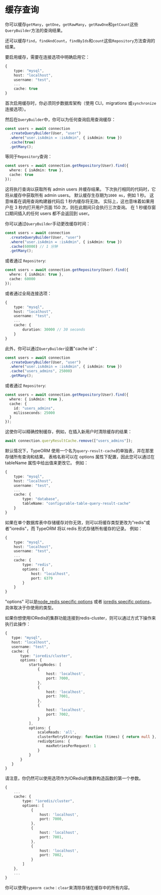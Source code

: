 # 缓存查询

你可以缓存`getMany`，`getOne`，`getRawMany`，`getRawOne`和`getCount`这些`QueryBuilder`方法的查询结果。

还可以缓存`find`，`findAndCount`，`findByIds`和`count`这些`Repository`方法查询的结果。

要启用缓存，需要在连接选项中明确启用它：

```typescript
{
    type: "mysql",
    host: "localhost",
    username: "test",
    ...
    cache: true
}
```

首次启用缓存时，你必须同步数据库架构（使用 CLI，migrations 或`synchronize`连接选项）。

然后在`QueryBuilder`中，你可以为任何查询启用查询缓存：

```typescript
const users = await connection
  .createQueryBuilder(User, "user")
  .where("user.isAdmin = :isAdmin", { isAdmin: true })
  .cache(true)
  .getMany();
```

等同于`Repository`查询：

```typescript
const users = await connection.getRepository(User).find({
  where: { isAdmin: true },
  cache: true
});
```

这将执行查询以获取所有 admin users 并缓存结果。
下次执行相同的代码时，它将从缓存中获取所有 admin users。
默认缓存生存期为`1000 ms`，例如 1 秒。
这意味着在调用查询构建器代码后 1 秒内缓存将无效。
实际上，这也意味着如果用户在 3 秒内打开用户页面 150 次，则在此期间只会执行三次查询。
在 1 秒缓存窗口期间插入的任何 users 都不会返回到 user。

你可以通过`QueryBuilder`手动更改缓存时间：

```typescript
const users = await connection
  .createQueryBuilder(User, "user")
  .where("user.isAdmin = :isAdmin", { isAdmin: true })
  .cache(60000) // 1 分钟
  .getMany();
```

或者通过 `Repository`:

```typescript
const users = await connection.getRepository(User).find({
  where: { isAdmin: true },
  cache: 60000
});
```

或者通过全局连接选项：

```typescript
{
    type: "mysql",
    host: "localhost",
    username: "test",
    ...
    cache: {
        duration: 30000 // 30 seconds
    }
}
```

此外，你可以通过`QueryBuilder`设置"cache id"：

```typescript
const users = await connection
  .createQueryBuilder(User, "user")
  .where("user.isAdmin = :isAdmin", { isAdmin: true })
  .cache("users_admins", 25000)
  .getMany();
```

或者通过 `Repository`:

```typescript
const users = await connection.getRepository(User).find({
  where: { isAdmin: true },
  cache: {
    id: "users_admins",
    milisseconds: 25000
  }
});
```

这使你可以精确控制缓存，例如，在插入新用户时清除缓存的结果：

```typescript
await connection.queryResultCache.remove(["users_admins"]);
```

默认情况下，TypeORM 使用一个名为`query-result-cache`的单独表，并在那里存储所有查询和结果。
表格名称可以在 options 属性下配置，因此您可以通过在 tableName 属性中给出值来更改它。
例如：

```typescript
{
    type: "mysql",
    host: "localhost",
    username: "test",
    ...
    cache: {
        type: "database",
        tableName: "configurable-table-query-result-cache"
    }
}
```

如果在单个数据库表中存储缓存对你无效，则可以将缓存类型更改为"redis"或者"ioredis"，而 TypeORM 将以 redis 形式存储所有缓存的记录。
例如：

```typescript
{
    type: "mysql",
    host: "localhost",
    username: "test",
    ...
    cache: {
        type: "redis",
        options: {
            host: "localhost",
            port: 6379
        }
    }
}
```

"options" 可以是[node_redis specific options](https://github.com/NodeRedis/node_redis#options-object-properties) 或者
[ioredis specific options](https://github.com/luin/ioredis/blob/master/API.md#new-redisport-host-options)，具体取决于你使用的类型。

如果你想使用IORedis的集群功能连接到redis-cluster，则可以通过方式下操作来执行此操作：

 ```typescript
{
    type: "mysql",
    host: "localhost",
    username: "test",
    cache: {
        type: "ioredis/cluster",
        options: {
            startupNodes: [
                {
                    host: 'localhost',
                    port: 7000,
                },
                {
                    host: 'localhost',
                    port: 7001,
                },
                {
                    host: 'localhost',
                    port: 7002,
                }
            ],
            options: {
                scaleReads: 'all',
                clusterRetryStrategy: function (times) { return null },
                redisOptions: {
                    maxRetriesPerRequest: 1
                }
            }
        }
    }
}
```

请注意，你仍然可以使用选项作为IORedis的集群构造函数的第一个参数。

``` typescript
{
    ...
    cache: {
        type: "ioredis/cluster",
        options: [
            {
                host: 'localhost',
                port: 7000,
            },
            {
                host: 'localhost',
                port: 7001,
            },
            {
                host: 'localhost',
                port: 7002,
            }
        ]
    },
    ...
}
```

你可以使用`typeorm cache：clear`来清除存储在缓存中的所有内容。
